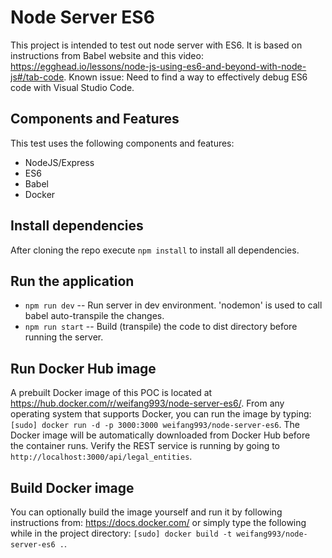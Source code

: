 # Node Server ES6

This project is intended to test out node server with ES6.  It is based on instructions from
Babel website and this video: https://egghead.io/lessons/node-js-using-es6-and-beyond-with-node-js#/tab-code.
Known issue: Need to find a way to effectively debug ES6 code with Visual Studio Code.

## Components and Features

This test uses the following components and features:

 * NodeJS/Express
 * ES6 
 * Babel 
 * Docker

## Install dependencies

After cloning the repo execute `npm install` to install all dependencies. 

## Run the application

* `npm run dev` -- Run server in dev environment. 'nodemon' is used to call babel auto-transpile the changes.
* `npm run start` -- Build (transpile) the code to dist directory before running the server.

## Run Docker Hub image  

A prebuilt Docker image of this POC is located at https://hub.docker.com/r/weifang993/node-server-es6/. 
From any operating system that supports Docker, you can run the image by typing: `[sudo] docker run -d -p 3000:3000 weifang993/node-server-es6`.
The Docker image will be automatically downloaded from Docker Hub before the container runs. 
Verify the REST service is running by going to `http://localhost:3000/api/legal_entities`. 

## Build Docker image

You can optionally build the image yourself and run it by following instructions from: https://docs.docker.com/ or simply type the following while in the project directory: `[sudo] docker build -t weifang993/node-server-es6 .`.

